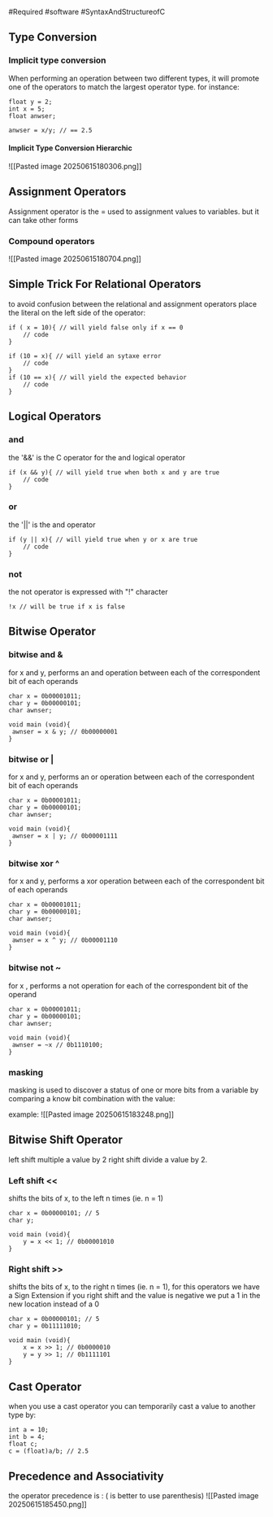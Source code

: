 #Required  #software #SyntaxAndStructureofC 

## Type Conversion

### Implicit type conversion

When performing an operation between two different types, it will promote one of the operators to match the  largest operator type. for instance:
```
float y = 2;
int x = 5;
float anwser;

anwser = x/y; // == 2.5
```

####  Implicit Type Conversion Hierarchic
![[Pasted image 20250615180306.png]]
## Assignment Operators

Assignment operator is the = used to assignment values to variables. but it can take other forms
### Compound operators 
![[Pasted image 20250615180704.png]]

## Simple Trick For Relational Operators

to avoid confusion between the relational and assignment operators place the literal on the left side of the operator:
```
if ( x = 10){ // will yield false only if x == 0
	// code
}

if (10 = x){ // will yield an sytaxe error
	// code
}
if (10 == x){ // will yield the expected behavior
	// code
}
```

## Logical Operators 

### and 
the '&&' is the C operator for the and logical operator 
```
if (x && y){ // will yield true when both x and y are true
	// code
}
```
### or 

the '||' is the and operator

```
if (y || x){ // will yield true when y or x are true
	// code
}
```
### not 

the not operator is expressed with "!" character
```
!x // will be true if x is false
```

## Bitwise Operator

### bitwise and  &
for x and y, performs an and operation between each of the correspondent bit of each operands
```
char x = 0b00001011;
char y = 0b00000101;
char awnser;

void main (void){
 awnser = x & y; // 0b00000001
}
```
### bitwise or | 
for x and y, performs an or operation between each of the correspondent bit of each operands
```
char x = 0b00001011;
char y = 0b00000101;
char awnser;

void main (void){
 awnser = x | y; // 0b00001111
}
```
### bitwise xor ^ 
for x and y, performs a xor operation between each of the correspondent bit of each operands
```
char x = 0b00001011;
char y = 0b00000101;
char awnser;

void main (void){
 awnser = x ^ y; // 0b00001110
}
```
### bitwise not ~
for x , performs a not operation for each of the correspondent bit of the operand 
```
char x = 0b00001011;
char y = 0b00000101;
char awnser;

void main (void){
 awnser = ~x // 0b1110100;
}
```


### masking 
masking is used to discover a status of one or more bits from a variable by comparing a know bit combination with the value:

example:
![[Pasted image 20250615183248.png]]

## Bitwise Shift Operator
left shift multiple a value by 2
right shift divide a value by 2.
### Left shift << 
shifts the bits of x, to the left n times (ie. n = 1)
```
char x = 0b00000101; // 5
char y;

void main (void){  
	y = x << 1; // 0b00001010
}
```


### Right shift >>
shifts the bits of x, to the right n times (ie. n = 1), for this operators we have a Sign Extension
if you right shift and the value is negative we put a 1 in the new location instead of a 0
```
char x = 0b00000101; // 5
char y = 0b11111010;

void main (void){  
	x = x >> 1; // 0b0000010
	y = y >> 1; // 0b1111101
}
```
## Cast Operator
when you use a cast operator you can temporarily cast a value to another type by:
```
int a = 10;
int b = 4;
float c;
c = (float)a/b; // 2.5
```

## Precedence and Associativity  

the operator precedence is : ( is better to use parenthesis)
![[Pasted image 20250615185450.png]]